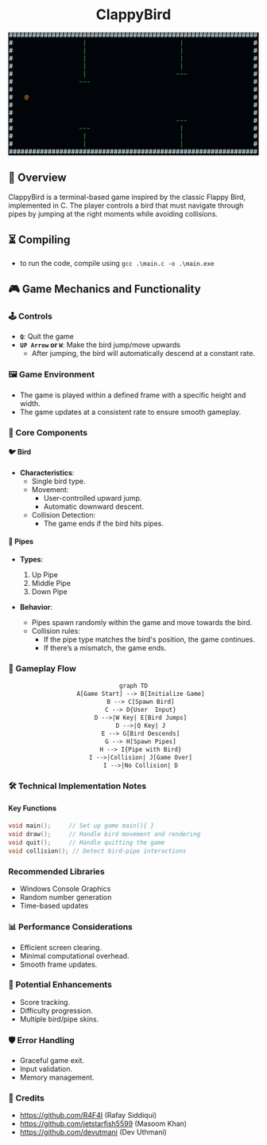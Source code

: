 
<div align="center">

# ClappyBird


![alt text](image.png)

</div>



## 📖 Overview
ClappyBird is a terminal-based game inspired by the classic Flappy Bird, implemented in C. The player controls a bird that must navigate through pipes by jumping at the right moments while avoiding collisions.

## ⏳ Compiling
- to run the code, compile using `gcc .\main.c -o .\main.exe`

## 🎮 Game Mechanics and Functionality

### 🕹️ Controls
- **`Q`**: Quit the game
- **`UP Arrow` or `W`**: Make the bird jump/move upwards
  - After jumping, the bird will automatically descend at a constant rate.

### 🖼️ Game Environment
- The game is played within a defined frame with a specific height and width.
- The game updates at a consistent rate to ensure smooth gameplay.

### 🧩 Core Components

#### 🐦 Bird
- **Characteristics**:
  - Single bird type.
  - Movement:
    - User-controlled upward jump.
    - Automatic downward descent.
  - Collision Detection:
    - The game ends if the bird hits pipes.

#### 🚧 Pipes
- **Types**:
  1. Up Pipe
  2. Middle Pipe
  3. Down Pipe

- **Behavior**:
  - Pipes spawn randomly within the game and move towards the bird.
  - Collision rules:
    - If the pipe type matches the bird's position, the game continues.
    - If there’s a mismatch, the game ends.

### 🔄 Gameplay Flow

<div align="center">

```mermaid
graph TD
    A[Game Start] --> B[Initialize Game]
    B --> C[Spawn Bird]
    C --> D{User  Input}
    D -->|W Key| E[Bird Jumps]
    D -->|Q Key| J
    E --> G[Bird Descends]
    G --> H[Spawn Pipes]
    H --> I{Pipe with Bird}
    I -->|Collision| J[Game Over]
    I -->|No Collision| D
```

</div>



### 🛠️ Technical Implementation Notes

#### Key Functions

```C
void main();     // Set up game main(){ }
void draw();     // Handle bird movement and rendering
void quit();     // Handle quitting the game
void collision(); // Detect bird-pipe interactions
```

### Recommended Libraries
- Windows Console Graphics
- Random number generation
- Time-based updates
### 📊 Performance Considerations
- Efficient screen clearing.
- Minimal computational overhead.
- Smooth frame updates.
### 🚀 Potential Enhancements
- Score tracking.
- Difficulty progression.
- Multiple bird/pipe skins.
### 🛡️ Error Handling
- Graceful game exit.
- Input validation.
- Memory management.
### 🎉 Credits
- https://github.com/R4F4I (Rafay Siddiqui)
- https://github.com/jetstarfish5599 (Masoom Khan)
- https://github.com/devutmani (Dev Uthmani)

